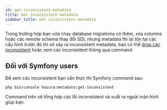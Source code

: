 ```yaml
---
id: get-inconsistent-metadata
title: Get inconsistent metadata
sidebar_title: Get inconsistent metadata
---
```


Trong trường hợp bạn vừa chạy database migrations có thêm, xóa columns hoặc các remote schema thay đổi SDL nhưng metadata thì lại tồn tại
các cấu hình trước đó thì sẽ xảy ra inconsistent metadata, bạn có thể [drop các inconsistent](./05-drop-inconsistent-metadata.md) hoặc 
xem các inconsistent thông qua command.

## Đối với Symfony users

Để xem các inconsistent bạn cần thực thi Symfony command sau:

```shell
php bin/console hasura:metadata:get-inconsistent
```

Command trên sẽ tổng hợp các lỗi inconsistent và xuất ra ngoài màn hình giúp bạn.